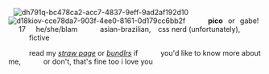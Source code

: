 ⠀![dh791q-bc478ca2-acc7-4837-9eff-9ad2af192d10](https://github.com/user-attachments/assets/d11fb751-2898-4750-9430-f154281f1c49)
![d18kiov-cce78da7-903f-4ee0-8161-0d179cc6bb2f](https://github.com/user-attachments/assets/bba3aeb0-630c-4db5-b8f5-df2214f9414a)
⠀⠀⠀⠀**pico**⠀or⠀gabe!⠀⠀17⠀⠀he/she/blam
⠀⠀⠀⠀asian-brazilian,⠀ css nerd (unfortunately),
⠀⠀⠀⠀fictive

⠀⠀⠀⠀read my [*straw page*](https://atliens.straw.page) or [*bundlrs*](https://bundlrs.cc/pennamite) if
⠀⠀⠀⠀you'd like to know more about me,
⠀⠀⠀⠀or don't, that's fine too i love you
